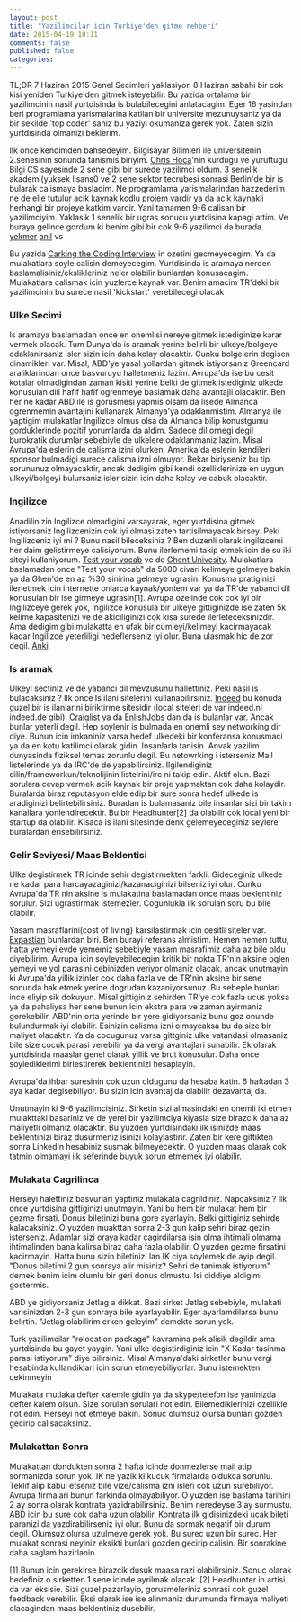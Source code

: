 ```yaml
---
layout: post
title: "Yazilimcilar icin Turkiye'den gitme rehberi"
date: 2015-04-19 10:11
comments: false
published: false
categories: 
---
```


TL;DR
7 Haziran 2015 Genel Secimleri yaklasiyor. 8 Haziran sabahi bir cok kisi yeniden Turkiye'den gitmek isteyebilir.
Bu yazida ortalama bir yazilimcinin nasil yurtdisinda is bulabilecegini anlatacagim. Eger 16 yasindan beri programlama yarismalarina katilan bir universite mezunuysaniz ya da bir sekilde 'top coder' saniz bu yaziyi okumaniza gerek yok. Zaten sizin yurtdisinda olmanizi beklerim.

Ilk once kendimden bahsedeyim. Bilgisayar Bilimleri ile universitenin 2.senesinin sonunda tanismis biriyim. [Chris Hoca](https://twitter.com/chrisjstephensn)'nin kurdugu ve yuruttugu Bilgi CS sayesinde 2 sene gibi bir surede yazilimci oldum. 3 senelik akademi(yuksek lisans0 ve 2 sene sektor tecrubesi sonrasi Berlin'de bir is bularak calismaya basladim. Ne programlama yarismalarindan hazzederim ne de elle tutulur acik kaynak kodlu projem vardir ya da acik kaynakli herhangi bir projeye katkim vardir. Yani tamamen 9-6 calisan bir yazilimciyim. Yaklasik 1 senelik bir ugras sonucu yurtdisina kapagi attim. Ve buraya gelince gordum ki benim gibi bir cok 9-6 yazilimci da burada. [yekmer](https://github.com/yekmer) [anil](https://github.com/ozselgin) vs

Bu yazida [Carking the Coding Interview](http://www.amazon.com/Cracking-Coding-Interview-Programming-Questions/dp/098478280X) in ozetini gecmeyecegim. Ya da mulakatlara soyle calisin demeyecegim. Yurtdisinda is aramaya nerden baslamalisiniz/ekslikleriniz neler olabilir bunlardan konusacagim. Mulakatlara calismak icin yuzlerce kaynak var. Benim amacim TR'deki bir yazilimcinin bu surece nasil 'kickstart' verebilecegi olacak


### Ulke Secimi
 Is aramaya baslamadan once en onemlisi nereye gitmek istediginize karar vermek olacak. Tum Dunya'da is aramak yerine belirli bir ulkeye/bolgeye odaklanirsaniz isler sizin icin daha kolay olacaktir. Cunku bolgelerin degisen dinamikleri var. Misal, ABD'ye yasal yollardan gitmek istiyorsaniz Greencard araliklarindan once basvuruyu halletmeniz lazim. Avrupa'da ise bu cesit kotalar olmadigindan zaman kisiti yerine belki de gitmek istediginiz ulkede konusulan dili hafif hafif ogrenmeye baslamak daha avantajli olacaktir. Ben her ne kadar ABD ile is gorusmesi yapmis olsam da lisede Almanca ogrenmemin avantajini kullanarak Almanya'ya odaklanmistim. Almanya ile yaptigim mulakatlar Ingilizce olmus olsa da Almanca bilip konustgumu gorduklerinde pozitif yorumlarda da aldim. Sadece dil ornegi degil burokratik durumlar sebebiyle de ulkelere odaklanmaniz lazim. Misal Avrupa'da eslerin de calisma izini olurken, Amerika'da  eslerin kendileri sponsor bulmadigi surece calisma izni olmuyor. Bekar biriyseniz bu tip sorununuz olmayacaktir, ancak dedigim gibi kendi ozelliklerinize en uygun ulkeyi/bolgeyi bulursaniz isler sizin icin daha kolay ve cabuk olacaktir.
    
### Ingilizce
 Anadilinizin Ingilizce olmadigini varsayarak, eger yurtdisina gitmek istiyorsaniz Ingilizcenizin cok iyi olmasi zaten tartisilmayacak birsey. Peki Ingilizceniz iyi mi ? Bunu nasil bileceksiniz ? Ben duzenli olarak ingilizcemi her daim gelistirmeye calisiyorum. Bunu ilerlememi  takip etmek icin de su iki siteyi kullaniyorum. [Test your vocab](http://testyourvocab.com/) ve de [Ghent Univesity](http://vocabulary.ugent.be/). Mulakatlara baslamadan once "Test your vocab" da 5000 civari kelimeye gelmeye bakin ya da Ghen'de en az %30 sinirina gelmeye ugrasin. Konusma pratiginizi ilerletmek icin internette onlarca kaynak/yontem var ya da TR'de yabanci dil konusulan bir ise girmeye ugrasin[1]. Avrupa ozelinde cok cok iyi bir Ingilizceye gerek yok, Ingilizce konusula bir ulkeye gittiginizde ise zaten 5k kelime kapasitenizi ve de akiciliginizi cok kisa surede ilerleteceksinizdir. Ama dedigim gibi mulakatta en ufak bir cumleyi/kelimeyi kacirmayacak kadar Ingilizce yeterliligi hedeflerseniz iyi olur. Buna ulasmak hic de zor degil. [Anki](http://ankisrs.net/)
 
### Is aramak
 Ulkeyi sectiniz ve de yabanci dil mevzusunu hallettiniz. Peki nasil is bulacaksiniz ? Ilk once Is ilani sitelerini kullanabilirsiniz. [Indeed](http://www.indeed.com) bu konuda guzel bir is ilanlarini biriktirme sitesidir (local siteleri de var indeed.nl indeed.de gibi). [Craiglist](http://www.craigslist.org/) ya da [EnlishJobs](https://englishjobs.de/) dan da is bulanlar var. Ancak bunlar yeterli degil. Hep soylenir is bulmada en onemli sey networking dir diye. Bunun icin imkaniniz varsa hedef ulkedeki bir konferansa konusmaci ya da en kotu katilimci olarak gidin. Insanlarla tanisin. Anvak yazilim dunyasinda fiziksel temas zorunlu degil. Bu netowrking i isterseniz Mail listelerinde ya da IRC'de de yapabilirsiniz. Ilgilendiginiz dilin/frameworkun/teknolijinin listelrini/irc ni takip edin. Aktif olun. Bazi sorulara cevap vermek acik kaynak bir proje yapmaktan cok daha kolaydir. Buralarda biraz reputasyon elde edip bir sure sonra hedef ulkede is aradiginizi belirtebilirsiniz. Buradan is bulamasaniz bile insanlar sizi bir takim kanallara yonlendirecektir. Bu bir Headhunter[2] da olabilir cok local yeni bir startup da olabilir. Kisaca is ilani sitesinde denk gelemeyeceginiz seylere buralardan erisebilirsiniz.

### Gelir Seviyesi/ Maas Beklentisi
 Ulke degistirmek TR icinde sehir degistirmekten farkli. Gideceginiz ulkede ne kadar para harcayazaginizi/kazanaciginizi bilseniz iyi olur. Cunku Avrupa'da TR nin aksine is mulakatina baslamadan once maas beklentiniz sorulur. Sizi ugrastirmak istemezler. Cogunlukla ilk sorulan soru bu bile olabilir. 

Yasam masraflarini(cost of living) karsilastirmak icin cesitli siteler var. [Expastian](http://www.expatistan.com/cost-of-living) bunlardan biri. Ben burayi referans almistim. Hemen hemen tuttu, hatta yemeyi evde yememiz sebebiyle yasam masrafimiz daha az bile oldu diyebilirim. Avrupa icin soyleyebilecegim kritik bir nokta TR'nin aksine oglen yemeyi ve yol parasini cebinizden veriyor olmaniz olacak, ancak unutmayin ki Avrupa'da yillik izinler cok daha fazla ve de TR'nin aksine bir sene sonunda hak etmek yerine  dogrudan kazaniyorsunuz. Bu sebeple bunlari ince eliyip sik dokuyun. Misal gittiginiz sehirden TR'ye cok fazla ucus yoksa ya da pahaliysa her sene bunun icin ekstra para ve zaman ayirmaniz gerekebilir. ABD'nin orta yerinde bir yere gidiyorsaniz bunu goz onunde bulundurmak iyi olabilir. Esinizin calisma izni olmaycaksa bu da size bir maliyet olacaktir. Ya da cocugunuz varsa gittginiz ulke vatandasi olmasaniz bile size cocuk parasi verebilir ya da vergi avantajlari sunabilir. Ek olarak yurtdisinda maaslar genel olarak yillik ve brut konusulur. Daha once soylediklerimi birlestirerek beklentinizi hesaplayin. 

Avrupa'da ihbar suresinin cok uzun oldugunu da hesaba katin. 6 haftadan 3 aya kadar degisebiliyor. Bu sizin icin avantaj da olabilir dezavantaj da.

Unutmayin ki 9-6 yazilimcisiniz. Sirketin sizi almasindaki en onemli iki etmen mulakttaki basariniz ve de yerel bir yazilimciya kiyasla size birazcik daha az maliyetli olmaniz olacaktir. Bu yuzden yurtdisindaki ilk isinizde maas beklentinizi biraz dusurmeniz isinizi kolaylastirir. Zaten bir kere gittikten sonra LinkedIn hesabiniz susmak bilmeyecektir. O yuzden maas olarak cok tatmin olmamayi ilk seferinde buyuk sorun etmemek iyi olabilir.

### Mulakata Cagrilinca
 Herseyi halettiniz basvurlari yaptiniz mulakata cagrildiniz. Napcaksiniz ? Ilk once yurtdisina gittiginizi unutmayin. Yani bu hem bir mulakat hem bir gezme firsati. Donus biletinizi buna gore ayarlayin. Belki gittiginiz sehirde kalacaksiniz. O yuzden muakttan sonra 2-3 gun kalip sehri biraz gezin isterseniz. Adamlar sizi oraya kadar cagirdilarsa isin olma ihtimali olmama ihtimalinden bana kalirsa biraz daha fazla olabilir. O yuzden gezme firsatini kacirmayin. Hatta bunu sizin biletinizi lan IK ciya soylemek de ayip degil. "Donus biletimi 2 gun sonraya alir misiniz? Sehri de tanimak istiyorum" demek benim icim olumlu bir geri donus olmustu. Isi ciddiye aldigimi gostermis. 

ABD ye gidiyorsaniz Jetlag a dikkat. Bazi sirket Jetlag sebebiyle, mulakati varisinizdan 2-3 gun sonraya bile ayarlayabilir. Eger ayarlamdilarsa bunu belirtin. "Jetlag olabilirim erken geleyim" demekte sorun yok. 

Turk yazilimcilar "relocation package" kavramina pek alisik degildir ama yurtdisinda bu gayet yaygin. Yani ulke degistirdiginiz icin "X Kadar tasinma parasi istiyorum" diye bilirsiniz. Misal Almanya'daki sirketler bunu vergi hesabinda kullandiklari icin sorun etmeyebiliyorlar. Bunu istemekten cekinmeyin

Mulakata mutlaka defter kalemle gidin ya da skype/telefon ise yaninizda defter kalem olsun. Size sorulan sorulari not edin. Bilemediklerinizi ozellikle not edin. Herseyi not etmeye bakin. Sonuc olumsuz olursa bunlari gozden gecirip calisacaksiniz.

### Mulakattan Sonra
 Mulakattan dondukten sonra 2 hafta icinde donmezlerse mail atip sormanizda sorun yok. IK ne yazik ki kucuk firmalarda oldukca sorunlu. Teklif alip kabul etseniz bile vize/calisma izni isleri cok uzun surebiliyor. Avrupa firmalari bunun farkinda olmayabiliyor. O yuzden ise baslama tarihini 2 ay sonra olarak kontrata yazidrabilirsiniz. Benim neredeyse 3 ay surmustu. ABD icin bu sure cok daha uzun olabilir. Kontrata ilk gidisinizdeki ucak bileti paranizi da yazdirabilirseniz iyi olur. Bunu da sormak negatif bir durum degil.
Olumsuz olursa uzulmeye gerek yok. Bu surec uzun bir surec. Her mulakat sonrasi neyiniz eksikti bunlari gozden gecirip calisin. Bir sonrakine daha saglam hazirlanin. 


[1] Bunun icin gerekirse birazcik dusuk maasa razi olabilirsiniz. Sonuc olarak hedefiniz o sirketten 1 sene icinde ayrilmak olacak.
[2] Headhunter in artisi da var eksisie. Sizi guzel pazarlayip, gorusmeleriniz sonrasi cok guzel feedback verebilir. Eksi olarak ise ise alinmaniz durumunda firmaya maliyeti olacagindan maas beklentiniz dusebilir.